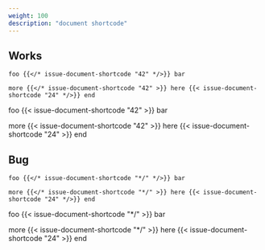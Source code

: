 ```yaml
---
weight: 100
description: "document shortcode"
---
```


## Works

```
foo {{</* issue-document-shortcode "42" */>}} bar
```

```
more {{</* issue-document-shortcode "42" >}} here {{< issue-document-shortcode "24" */>}} end
```


foo {{< issue-document-shortcode "42" >}} bar

more {{< issue-document-shortcode "42" >}} here {{< issue-document-shortcode "24" >}} end


## Bug

```
foo {{</* issue-document-shortcode "*/" */>}} bar
```

```
more {{</* issue-document-shortcode "*/" >}} here {{< issue-document-shortcode "24" */>}} end
```

foo {{< issue-document-shortcode "*/" >}} bar

more {{< issue-document-shortcode "*/" >}} here {{< issue-document-shortcode "24" >}} end
